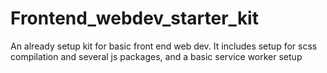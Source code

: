 # Frontend_webdev_starter_kit
An already setup kit for basic front end web dev. It includes setup for scss compilation and several js packages, and a basic service worker setup
